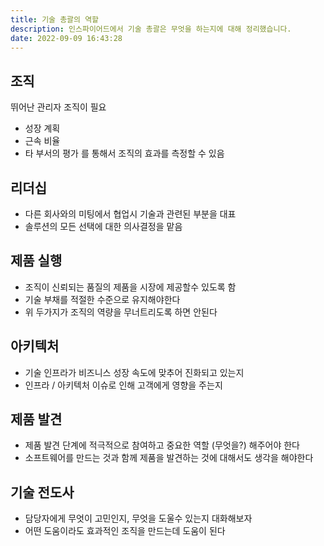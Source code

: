 ```yaml
---
title: 기술 총괄의 역할
description: 인스파이어드에서 기술 총괄은 무엇을 하는지에 대해 정리했습니다.
date: 2022-09-09 16:43:28
---
```


## 조직

뛰어난 관리자 조직이 필요
* 성장 계획
* 근속 비율
* 타 부서의 평가
를 통해서 조직의 효과를 측정할 수 있음

## 리더십

* 다른 회사와의 미팅에서 협업시 기술과 관련된 부분을 대표
* 솔루션의 모든 선택에 대한 의사결정을 맡음

## 제품 실행

* 조직이 신뢰되는 품질의 제품을 시장에 제공할수 있도록 함
* 기술 부채를 적절한 수준으로 유지해야한다
* 위 두가지가 조직의 역량을 무너트리도록 하면 안된다

## 아키텍처

* 기술 인프라가 비즈니스 성장 속도에 맞추어 진화되고 있는지
* 인프라 / 아키텍처 이슈로 인해 고객에게 영향을 주는지

## 제품 발견

* 제품 발견 단계에 적극적으로 참여하고 중요한 역할 (무엇을?) 해주어야 한다
* 소프트웨어를 만드는 것과 함께 제품을 발견하는 것에 대해서도 생각을 해야한다

## 기술 전도사

* 담당자에게 무엇이 고민인지, 무엇을 도울수 있는지 대화해보자
* 어떤 도움이라도 효과적인 조직을 만드는데 도움이 된다